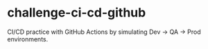 # challenge-ci-cd-github
 CI/CD practice with GitHub Actions by simulating Dev → QA → Prod environments.
